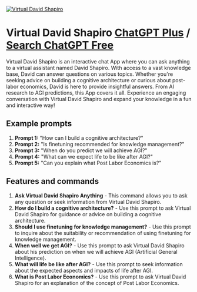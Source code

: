
[![Virtual David Shapiro](https://files.oaiusercontent.com/file-NmSKPcvVeSpG1sF6VFg6dgOS?se=2123-10-16T21%3A37%3A41Z&sp=r&sv=2021-08-06&sr=b&rscc=max-age%3D31536000%2C%20immutable&rscd=attachment%3B%20filename%3Dgood%2520thumbnail.png&sig=aTN2cKikmB6lwFtoHjS9vrY8oo2vCoBVyskCKZ4Qpqg%3D)](https://chat.openai.com/g/g-FjgsPugjY-virtual-david-shapiro)

# Virtual David Shapiro [ChatGPT Plus](https://chat.openai.com/g/g-FjgsPugjY-virtual-david-shapiro) / [Search ChatGPT Free](https://gptcall.net/index.html#/?search=Virtual%20David%20Shapiro)

Virtual David Shapiro is an interactive chat App where you can ask anything to a virtual assistant named David Shapiro. With access to a vast knowledge base, David can answer questions on various topics. Whether you're seeking advice on building a cognitive architecture or curious about post-labor economics, David is here to provide insightful answers. From AI research to AGI predictions, this App covers it all. Experience an engaging conversation with Virtual David Shapiro and expand your knowledge in a fun and interactive way!

## Example prompts

1. **Prompt 1:** "How can I build a cognitive architecture?"
2. **Prompt 2:** "Is finetuning recommended for knowledge management?"
3. **Prompt 3:** "When do you predict we will achieve AGI?"
4. **Prompt 4:** "What can we expect life to be like after AGI?"
5. **Prompt 5:** "Can you explain what Post Labor Economics is?"

## Features and commands

1. **Ask Virtual David Shapiro Anything** - This command allows you to ask any question or seek information from Virtual David Shapiro.
2. **How do I build a cognitive architecture?** - Use this prompt to ask Virtual David Shapiro for guidance or advice on building a cognitive architecture.
3. **Should I use finetuning for knowledge management?** - Use this prompt to inquire about the suitability or recommendation of using finetuning for knowledge management.
4. **When well we get AGI?** - Use this prompt to ask Virtual David Shapiro about his prediction on when we will achieve AGI (Artificial General Intelligence).
5. **What will life be like after AGI?** - Use this prompt to seek information about the expected aspects and impacts of life after AGI.
6. **What is Post Labor Economics?** - Use this prompt to ask Virtual David Shapiro for an explanation of the concept of Post Labor Economics.


